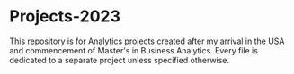 # Projects-2023
This repository is for Analytics projects created after my arrival in the USA and commencement of Master's in Business Analytics.
Every file is dedicated to a separate project unless specified otherwise.
